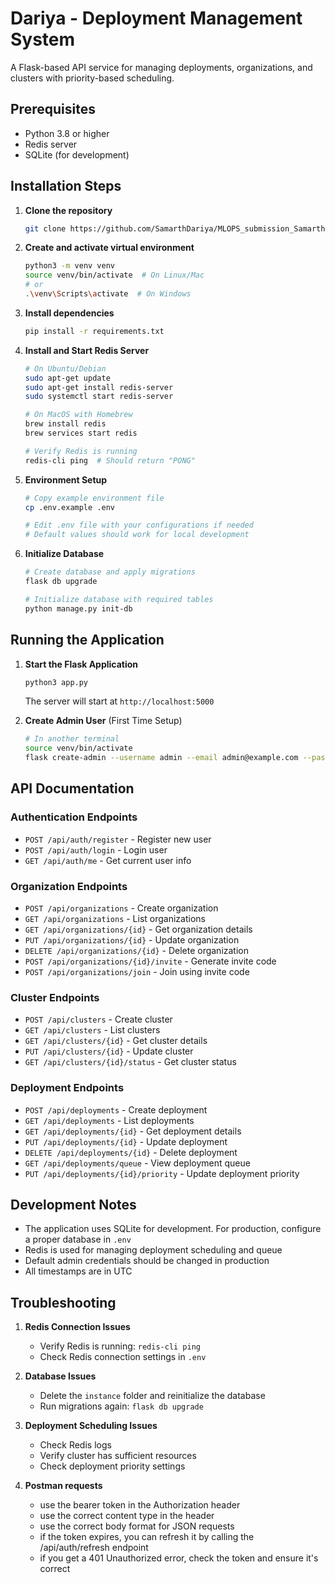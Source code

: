 # Dariya - Deployment Management System

A Flask-based API service for managing deployments, organizations, and clusters with priority-based scheduling.

## Prerequisites

- Python 3.8 or higher
- Redis server
- SQLite (for development)

## Installation Steps

1. **Clone the repository**
   ```bash
   git clone https://github.com/SamarthDariya/MLOPS_submission_Samarth.git
   ```

2. **Create and activate virtual environment**
   ```bash
   python3 -m venv venv
   source venv/bin/activate  # On Linux/Mac
   # or
   .\venv\Scripts\activate  # On Windows
   ```

3. **Install dependencies**
   ```bash
   pip install -r requirements.txt
   ```

4. **Install and Start Redis Server**
   ```bash
   # On Ubuntu/Debian
   sudo apt-get update
   sudo apt-get install redis-server
   sudo systemctl start redis-server

   # On MacOS with Homebrew
   brew install redis
   brew services start redis

   # Verify Redis is running
   redis-cli ping  # Should return "PONG"
   ```

5. **Environment Setup**
   ```bash
   # Copy example environment file
   cp .env.example .env
   
   # Edit .env file with your configurations if needed
   # Default values should work for local development
   ```

6. **Initialize Database**
   ```bash
   # Create database and apply migrations
   flask db upgrade
   
   # Initialize database with required tables
   python manage.py init-db
   ```

## Running the Application

1. **Start the Flask Application**
   ```bash
   python3 app.py
   ```
   The server will start at `http://localhost:5000`

2. **Create Admin User** (First Time Setup)
   ```bash
   # In another terminal
   source venv/bin/activate
   flask create-admin --username admin --email admin@example.com --password your_password
   ```

## API Documentation

### Authentication Endpoints
- `POST /api/auth/register` - Register new user
- `POST /api/auth/login` - Login user
- `GET /api/auth/me` - Get current user info

### Organization Endpoints
- `POST /api/organizations` - Create organization
- `GET /api/organizations` - List organizations
- `GET /api/organizations/{id}` - Get organization details
- `PUT /api/organizations/{id}` - Update organization
- `DELETE /api/organizations/{id}` - Delete organization
- `POST /api/organizations/{id}/invite` - Generate invite code
- `POST /api/organizations/join` - Join using invite code

### Cluster Endpoints
- `POST /api/clusters` - Create cluster
- `GET /api/clusters` - List clusters
- `GET /api/clusters/{id}` - Get cluster details
- `PUT /api/clusters/{id}` - Update cluster
- `GET /api/clusters/{id}/status` - Get cluster status

### Deployment Endpoints
- `POST /api/deployments` - Create deployment
- `GET /api/deployments` - List deployments
- `GET /api/deployments/{id}` - Get deployment details
- `PUT /api/deployments/{id}` - Update deployment
- `DELETE /api/deployments/{id}` - Delete deployment
- `GET /api/deployments/queue` - View deployment queue
- `PUT /api/deployments/{id}/priority` - Update deployment priority

## Development Notes

- The application uses SQLite for development. For production, configure a proper database in `.env`
- Redis is used for managing deployment scheduling and queue
- Default admin credentials should be changed in production
- All timestamps are in UTC

## Troubleshooting

1. **Redis Connection Issues**
   - Verify Redis is running: `redis-cli ping`
   - Check Redis connection settings in `.env`

2. **Database Issues**
   - Delete the `instance` folder and reinitialize the database
   - Run migrations again: `flask db upgrade`

3. **Deployment Scheduling Issues**
   - Check Redis logs
   - Verify cluster has sufficient resources
   - Check deployment priority settings

4. **Postman requests**
   - use the bearer token in the Authorization header
   - use the correct content type in the header
   - use the correct body format for JSON requests
   - if the token expires, you can refresh it by calling the /api/auth/refresh endpoint
   - if you get a 401 Unauthorized error, check the token and ensure it's correct
